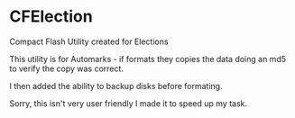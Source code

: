 CFElection
==========

Compact Flash Utility created for Elections

This utility is for Automarks - if formats they copies the data doing an md5 to verify the copy was correct.

I then added the ability to backup disks before formating.

Sorry, this isn't very user friendly I made it to speed up my task.